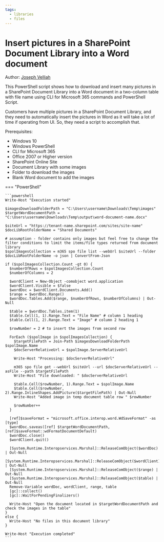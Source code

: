 ```yaml
---
tags:
  - libraries
  - files
---
```


# Insert pictures in a SharePoint Document Library into a Word document

Author: [Joseph Velliah](https://sprider.blog/insert-pictures-in-a-sharepoint-document-library-into-a-word-document)

This PowerShell script shows how to download and insert many pictures in a SharePoint Document Library into a Word document in a two-column table with file name using CLI for Microsoft 365 commands and PowerShell Script.

Customers have multiple pictures in a SharePoint Document Library, and they need to automatically insert the pictures in Word as it will take a lot of time if operating from UI. So, they need a script to accomplish that.

Prerequisites:

- Windows 10
- Windows PowerShell
- CLI for Microsoft 365
- Office 2007 or Higher version
- SharePoint Online Site
- Document Library with some images
- Folder to download the images
- Blank Word document to add the images

=== "PowerShell"

    ```powershell
    Write-Host "Execution started"

    $imagesDownloadFolderPath = "C:\Users\username\Downloads\Temp\images"
    $targetWordDocumentPath = "C:\Users\username\Downloads\Temp\output\word-document-name.docx"

    $siteUrl = "https://tenant-name.sharepoint.com/sites/site-name"
    $docLibRootFolderName = "Shared Documents"

    # assumption - folder contains only images but feel free to change the filter conditions to limit the items/file types returned from document library
    $spolImagesCollection = m365 spo file list --webUrl $siteUrl --folder $docLibRootFolderName -o json | ConvertFrom-Json

    if ($spolImagesCollection.Count -gt 0) {
      $numberOfRows = $spolImagesCollection.Count
      $numberOfColumns = 2

      $wordClient = New-Object -comobject word.application
      $wordClient.Visible = $false
      $wordDoc = $wordClient.Documents.Add()
      $range = $wordDoc.Range()
      $wordDoc.Tables.Add($range, $numberOfRows, $numberOfColumns) | Out-Null

      $table = $wordDoc.Tables.item(1)
      $table.Cell(1, 1).Range.Text = "File Name" # column 1 heading
      $table.Cell(1, 2).Range.Text = "Image" # column 2 heading 1

      $rowNumber = 2 # to insert the images from second row

      ForEach ($spolImage in $spolImagesCollection) {
        $targetFilePath = Join-Path $imagesDownloadFolderPath $spolImage.Name
        $docServerRelativeUrl = $spolImage.ServerRelativeUrl

        Write-Host "Processing: $docServerRelativeUrl"

        m365 spo file get --webUrl $siteUrl --url $docServerRelativeUrl --asFile --path $targetFilePath
        Write-Host "File downloaded: " $docServerRelativeUrl

        $table.Cell($rowNumber, 1).Range.Text = $spolImage.Name
        $table.Cell($rowNumber, 2).Range.InlineShapes.AddPicture($targetFilePath) | Out-Null
        Write-Host "Added image in temp document table row " $rowNumber

        $rowNumber++
      }

      [ref]$saveFormat = "microsoft.office.interop.word.WdSaveFormat" -as [type]
      $wordDoc.saveas([ref] $targetWordDocumentPath, [ref]$saveFormat::wdFormatDocumentDefault)
      $wordDoc.close()
      $wordClient.quit()

      [System.Runtime.Interopservices.Marshal]::ReleaseComObject($wordDoc) | Out-Null
      [System.Runtime.Interopservices.Marshal]::ReleaseComObject($wordClient) | Out-Null
      [System.Runtime.Interopservices.Marshal]::ReleaseComObject($range) | Out-Null
      [System.Runtime.Interopservices.Marshal]::ReleaseComObject($table) | Out-Null
      Remove-Variable wordDoc, wordClient, range, table
      [gc]::collect()
      [gc]::WaitForPendingFinalizers()

      Write-Host "Open the document located in $targetWordDocumentPath and check the images in the table"
    }
    else {
      Write-Host "No files in this document library"
    }

    Write-Host "Execution completed"
    ```
